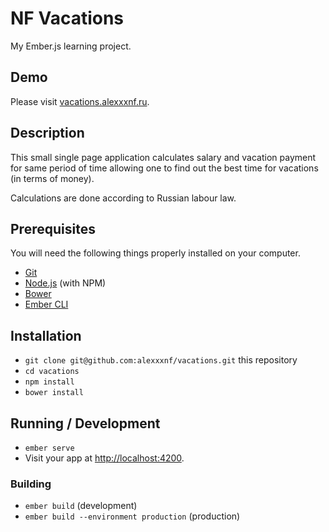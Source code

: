 # NF Vacations
My Ember.js learning project.

## Demo
Please visit [vacations.alexxxnf.ru](http://vacations.alexxxnf.ru/).

## Description
This small single page application calculates salary and vacation payment for same period of time
allowing one to find out the best time for vacations (in terms of money).

Calculations are done according to Russian labour law.

## Prerequisites

You will need the following things properly installed on your computer.

* [Git](https://git-scm.com/)
* [Node.js](https://nodejs.org/) (with NPM)
* [Bower](https://bower.io/)
* [Ember CLI](https://ember-cli.com/)

## Installation

* `git clone git@github.com:alexxxnf/vacations.git` this repository
* `cd vacations`
* `npm install`
* `bower install`

## Running / Development

* `ember serve`
* Visit your app at [http://localhost:4200](http://localhost:4200).

### Building

* `ember build` (development)
* `ember build --environment production` (production)
